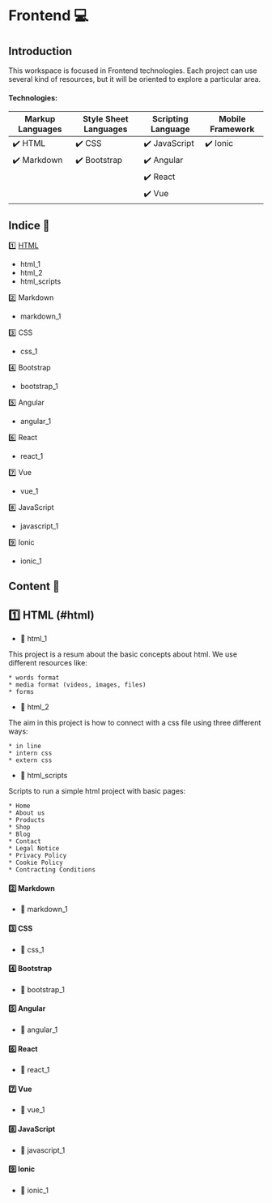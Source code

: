 # Frontend   :computer:


## Introduction

This workspace is focused in Frontend technologies. Each project can use several kind of resources, but it will be oriented to explore a particular area.

#### Technologies:    

|      Markup Languages         |   Style Sheet Languages       |  Scripting Language           |  Mobile Framework             |
|------------------------------ |------------------------------ |------------------------------ |------------------------------ |
|   :heavy_check_mark: HTML     |   :heavy_check_mark: CSS      | :heavy_check_mark: JavaScript | :heavy_check_mark: Ionic      |
|   :heavy_check_mark: Markdown |   :heavy_check_mark: Bootstrap| :heavy_check_mark: Angular    |                               |
|                               |                               | :heavy_check_mark: React      |                               |
|                               |                               | :heavy_check_mark: Vue        |                               |


## Indice :bookmark_tabs:

:one: [HTML](#html)
  * html_1
  * html_2
  * html_scripts

:two: Markdown
  * markdown_1

:three: CSS
  * css_1
  
:four: Bootstrap
  * bootstrap_1
  
:five: Angular
  * angular_1
  
:six: React
  * react_1
  
:seven: Vue
  * vue_1
  
:eight: JavaScript
  * javascript_1
  
:nine: Ionic
  * ionic_1  

## Content :book:

## :one: HTML (#html)

 * :green_book: html_1 
  
  This project is a resum about the basic concepts about html. We use different resources like:
  
    * words format
    * media format (videos, images, files)
    * forms
    
  * :green_book: html_2 
  
  The aim in this project is how to connect with a css file using three different ways:
  
    * in line
    * intern css
    * extern css
  
  * :green_book: html_scripts 
  
  Scripts to run a simple html project with basic pages: 
  
    * Home 
    * About us 
    * Products
    * Shop
    * Blog
    * Contact
    * Legal Notice
    * Privacy Policy
    * Cookie Policy
    * Contracting Conditions
  
#### :two: Markdown

* :closed_book: markdown_1 

#### :three: CSS

* :closed_book: css_1 
 
#### :four: Bootstrap

* :orange_book: bootstrap_1 

#### :five: Angular

* :blue_book: angular_1 
 
#### :six: React

* :notebook_with_decorative_cover: react_1 
 
#### :seven: Vue

* :ledger: vue_1 

#### :eight: JavaScript

* :notebook: javascript_1

#### :nine: Ionic

* :green_book: ionic_1

